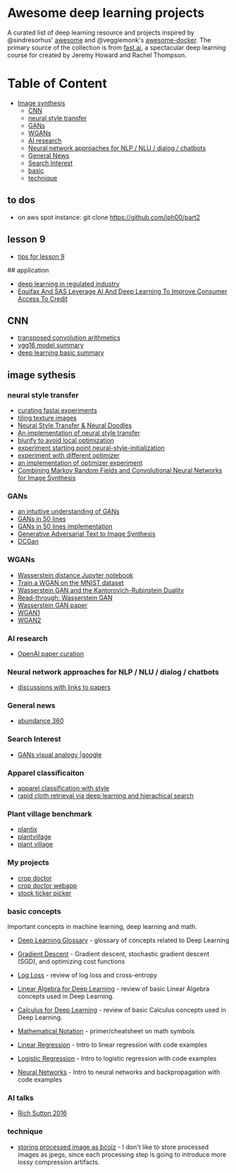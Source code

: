 # Awesome deep learning projects
A curated list of deep learning resource and projects inspired by @sindresorhus' [awesome](https://github.com/sindresorhus/awesome) and @veggiemonk's [awesome-docker](https://github.com/veggiemonk/awesome-docker). The primary source of the collection is from [fast.ai](http://course.fast.ai/), a spectacular deep learning course for created by Jeremy Howard and Rachel Thompson.

# Table of Content
- [Image synthesis](#image-sythesis)
  * [CNN](#cnn)
  * [neural style transfer](#neural-style-transfer)
  * [GANs](#gans)
  * [WGANs](#wgans)
  * [AI research](#ai-research)
  * [Neural network approaches for NLP / NLU / dialog / chatbots](#neural-network-approaches-for-nlp-nlu-dialog-chatbots)
  * [General News](#general-news)
  * [Search Interest](#search-interest)
  * [basic](#basic)
  * [technique](#technique)

## to dos
- on aws spot instance: git clone https://github.com/jph00/part2

## lesson 9
- [tips for lesson 9](http://forums.fast.ai/t/tips-for-lesson-9-assignment/1909)

## application
- [deep learning in regulated industry](http://www.datasciencecentral.com/profiles/blogs/deep-learning-lets-regulated-industries-refocus-on-accuracy)
- [Equifax And SAS Leverage AI And Deep Learning To Improve Consumer Access To Credit](https://www.forbes.com/sites/gilpress/2017/02/20/equifax-and-sas-leverage-ai-and-deep-learning-to-improve-consumer-access-to-credit/2/#614a96c7f690)

## CNN
- [transposed convolution arithmetics](http://deeplearning.net/software/theano_versions/dev/tutorial/conv_arithmetic.html#transposed-convolution-arithmetic)
- [vgg16 model summary](https://s3-us-west-2.amazonaws.com/temptosync/VGG16.png)
- [deep learning basic summary](https://github.com/rodgzilla/Deep-learning-presentation/blob/master/slides_dl.pdf)

## image sythesis
### neural style transfer
- [curating fastai experiments](http://forums.fast.ai/t/curating-lesson-8-experiments/1783)
- [tiling texture images](http://forums.fast.ai/t/tiling-texture-images/1865)
- [Neural Style Transfer & Neural Doodles](https://github.com/titu1994/Neural-Style-Transfer)
- [An implementation of neural style transfer](https://github.com/MatthewKleinsmith/fast-ai-MOOC/blob/master/neural-style-AR.ipynb)
- [blurify to avoid local optimization](https://github.com/aizvorski/fastai-2-work/blob/master/neural-style-better-optimizer.ipynb)
- [experiment starting point neural-style-initialization]( https://gist.github.com/aizvorski/6dee41c61376200014b92ef48480ab15)  
- [experiment with different optimizer](https://medium.com/slavv/picking-an-optimizer-for-style-transfer-86e7b8cba84b#.k91dey4is)
- [an implementation of optimizer experiment](https://github.com/slavivanov/Style-Tranfer)
- [Combining Markov Random Fields and Convolutional Neural Networks for Image Synthesis](https://github.com/chuanli11/CNNMRF)

### GANs
- [an intuitive understanding of GANs](https://hackernoon.com/how-do-gans-intuitively-work-2dda07f247a1#.lp1edlkay)
- [GANs in 50 lines](https://medium.com/@devnag/generative-adversarial-networks-gans-in-50-lines-of-code-pytorch-e81b79659e3f#.gtwdau6fg)
- [GANs in 50 lines implementation](https://github.com/devnag/pytorch-generative-adversarial-networks)
- [Generative Adversarial Text to Image Synthesis](https://arxiv.org/pdf/1605.05396.pdf)
- [DCGan](https://github.com/Newmu/dcgan_code)

### WGANs
- [ Wasserstein distance Jupyter notebook](https://github.com/vincentherrmann/wasserstein-notebook/blob/master/Wasserstein_Kantorovich.ipynb)
- [Train a WGAN on the MNIST dataset](https://github.com/bobchennan/keras-contrib/blob/master/examples/mnist_wgan.py)
- [Wasserstein GAN and the Kantorovich-Rubinstein Duality](https://vincentherrmann.github.io/blog/wasserstein/)
- [Read-through: Wasserstein GAN](http://www.alexirpan.com/2017/02/22/wasserstein-gan.html)
- [Wasserstein GAN paper](https://arxiv.org/abs/1701.07875)
- [WGAN1](https://www.facebook.com/groups/675606912596390/permalink/722401081250306/)
- [WGAN2](https://www.facebook.com/groups/675606912596390/permalink/722898947867186/)

### AI research
- [OpenAI paper curation](https://docs.google.com/spreadsheets/d/1xej5Nca2xUUtrZ1GCyPjFMqI9ZgNq_OhgnTxOOMQ2js/edit#gid=404493967)

### Neural network approaches for NLP / NLU / dialog / chatbots
- [discussions with links to papers](http://forums.fast.ai/t/neural-network-approaches-for-nlp-nlu-dialog-chatbots/1802)

### General news
- [abundance 360](http://www.diamandis.com/blog/archive)

### Search Interest
- [GANs visual analogy |google](https://www.google.com/search?q=GANs+visual+analogy&espv=2&source=lnms&tbm=isch&sa=X&ved=0ahUKEwi3iM2r0ePRAhXojVQKHWWYBo0Q_AUICSgC&biw=1277&bih=876#imgrc=Iud-AVyW_9P-oM:)

### Apparel classificaiton
- [apparel classification with style](http://people.ee.ethz.ch/~lbossard/projects/accv12/index.html)
- [rapid cloth retrieval via deep learning and hierachical search](https://www.csie.ntu.edu.tw/~r01944012/icmr15_clothing.pdf)

### Plant village benchmark
- [plantix](http://www.networkedindia.com/2016/10/11/german-startup-peats-plant-disease-app-empowering-indian-farmers/)
- [plantvillage](http://ai.business/2017/01/30/how-artificial-intelligence-and-machine-learning-can-help-farmers-diagnose-crop-diseases/)
- [plant village](https://arxiv.org/pdf/1511.08060v2.pdf)

### My projects
- [crop doctor](https://github.com/xxlatgh/Crop-doctor)
- [crop doctor webapp](http://cropdoctor.herokuapp.com/index)
- [stock ticker picker](http://stock-tickerchart.herokuapp.com/index)

### basic concepts
Important concepts in machine learning, deep learning and math.
- [Deep Learning Glossary](http://wiki.fast.ai/index.php/Deep_Learning_Glossary) - glossary of concepts related to Deep Learning

- [Gradient Descent](http://wiki.fast.ai/index.php/Gradient_Descent) - Gradient descent, stochastic gradient descent (SGD), and optimizing cost functions
- [Log Loss](http://wiki.fast.ai/index.php/Log_Loss) - review of log loss and cross-entropy
- [Linear Algebra for Deep Learning](http://wiki.fast.ai/index.php/Linear_Algebra_for_Deep_Learning) - review of basic Linear Algebra concepts used in Deep Learning.
- [Calculus for Deep Learning](http://wiki.fast.ai/index.php/Calculus_for_Deep_Learning) - review of basic Calculus concepts used in Deep Learning.
- [Mathematical Notation](http://www.rapidtables.com/math/symbols/Basic_Math_Symbols.htm) - primer/cheatsheet on math symbols
- [Linear Regression](http://wiki.fast.ai/index.php/Linear_Regression) - Intro to linear regression with code examples
- [Logistic Regression](http://wiki.fast.ai/index.php/Logistic_Regression) - Intro to logistic regression with code examples
- [Neural Networks](http://wiki.fast.ai/index.php/Neural_Networks) - Intro to neural networks and backpropagation with code examples


### AI talks
- [Rich Sutton 2016](https://www.youtube.com/watch?time_continue=1262&v=pD-FWetbvN8)

### technique
- [storing processed image as bcolz](http://forums.fast.ai/t/lesson-9-discussion/1627/26) - I don't like to store processed images as jpegs, since each processing step is going to introduce more lossy compression artifacts.
